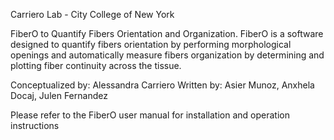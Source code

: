    Carriero Lab - City College of New York

   FiberO to Quantify Fibers Orientation and Organization.
   FiberO is a software designed to quantify fibers orientation by performing 
   morphological openings and automatically measure fibers organization by 
   determining and plotting fiber continuity across the tissue.

   Conceptualized by: Alessandra Carriero
   Written by: Asier Munoz, Anxhela Docaj, Julen Fernandez

   Please refer to the FiberO user manual for installation and operation instructions
